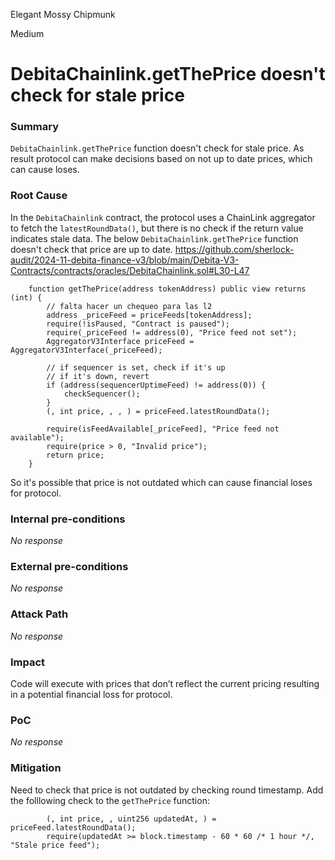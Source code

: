Elegant Mossy Chipmunk

Medium

# DebitaChainlink.getThePrice doesn't check for stale price

### Summary

`DebitaChainlink.getThePrice` function doesn't check for stale price. As result protocol can make decisions based on not up to date prices, which can cause loses.


### Root Cause

In the `DebitaChainlink` contract, the protocol uses a ChainLink aggregator to fetch the `latestRoundData()`, but there is no check if the return value indicates stale data. The below `DebitaChainlink.getThePrice` function doesn't check that price are up to date.
<https://github.com/sherlock-audit/2024-11-debita-finance-v3/blob/main/Debita-V3-Contracts/contracts/oracles/DebitaChainlink.sol#L30-L47>

```solidity
    function getThePrice(address tokenAddress) public view returns (int) {
        // falta hacer un chequeo para las l2
        address _priceFeed = priceFeeds[tokenAddress];
        require(!isPaused, "Contract is paused");
        require(_priceFeed != address(0), "Price feed not set");
        AggregatorV3Interface priceFeed = AggregatorV3Interface(_priceFeed);

        // if sequencer is set, check if it's up
        // if it's down, revert
        if (address(sequencerUptimeFeed) != address(0)) {
            checkSequencer();
        }
        (, int price, , , ) = priceFeed.latestRoundData();

        require(isFeedAvailable[_priceFeed], "Price feed not available");
        require(price > 0, "Invalid price");
        return price;
    }
```

So it's possible that price is not outdated which can cause financial loses for protocol.

### Internal pre-conditions

_No response_

### External pre-conditions

_No response_

### Attack Path

_No response_

### Impact

Code will execute with prices that don’t reflect the current pricing resulting in a potential financial loss for protocol.

### PoC

_No response_

### Mitigation

Need to check that price is not outdated by checking round timestamp. Add the folllowing check to the `getThePrice` function:

```solidity
        (, int price, , uint256 updatedAt, ) = priceFeed.latestRoundData();
        require(updatedAt >= block.timestamp - 60 * 60 /* 1 hour */, "Stale price feed");
```